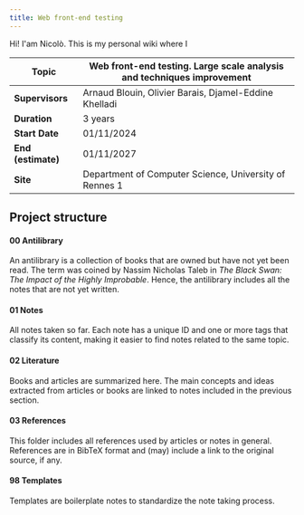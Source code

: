 ```yaml
---
title: Web front-end testing
---
```

Hi! I'am Nicolò.
This is my personal wiki where I

| **Topic**          | Web front-end testing. Large scale analysis and techniques improvement |
| ------------------ | ---------------------------------------------------------------------- |
| **Supervisors**    | Arnaud Blouin, Olivier Barais, Djamel-Eddine Khelladi                  |
| **Duration**       | 3 years                                                                |
| **Start Date**     | 01/11/2024                                                             |
| **End (estimate)** | 01/11/2027                                                             |
| **Site**           | Department of Computer Science, University of Rennes 1                 |
## Project structure

#### 00 Antilibrary
An antilibrary is a collection of books that are owned but have not yet been read. The term was coined by Nassim Nicholas Taleb in *The Black Swan: The Impact of the Highly Improbable*. Hence, the antilibrary includes all the notes that are not yet written.

#### 01 Notes
All notes taken so far. Each note has a unique ID and one or more tags that classify its content, making it easier to find notes related to the same topic.

#### 02 Literature
Books and articles are summarized here. The main concepts and ideas extracted from articles or books are linked to notes included in the previous section.

#### 03 References
This folder includes all references used by articles or notes in general. References are in BibTeX format and (may) include a link to the original source, if any.

#### 98 Templates
Templates are boilerplate notes to standardize the note taking process.